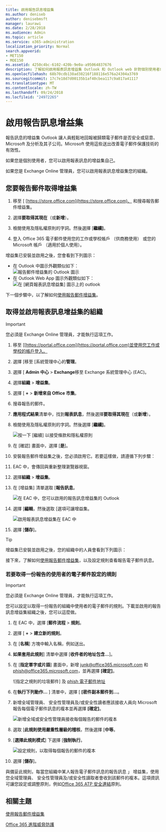 ```yaml
---
title: 啟用報告訊息增益集
ms.author: deniseb
author: denisebmsft
manager: laurawi
ms.date: 2/28/2018
ms.audience: Admin
ms.topic: article
ms.service: o365-administration
localization_priority: Normal
search.appverid:
- MET150
- MOE150
ms.assetid: 4250c4bc-6102-420b-9e0a-a95064837676
description: 了解如何啟用報表訊息增益集 Outlook 和 Outlook web 針對個別使用者或整個組織。
ms.openlocfilehash: 68b70cdb138ad38216f188116e576a24304a3769
ms.sourcegitcommit: 17c7e18d7d00135b1af40cbea117c9a817a41117
ms.translationtype: MT
ms.contentlocale: zh-TW
ms.lasthandoff: 09/24/2018
ms.locfileid: "24972265"
---
```

# <a name="enable-the-report-message-add-in"></a>啟用報告訊息增益集

報告訊息的增益集 Outlook 讓人員輕鬆地回報被歸類電子郵件是否安全或惡意、 Microsoft 及分析及其子公司。Microsoft 使用這些送出改善電子郵件保護技術的有效性。
  
如果您是個別使用者，您可以啟用報表訊息的增益集自己。 
  
如果您是 Exchange Online 管理員，您可以啟用報表訊息增益集您的組織。
    
## <a name="get-the-report-message-add-in-for-yourself"></a>您要報告郵件取得增益集

1. 移至 [ [https://store.office.com](https://store.office.com)、 和搜尋報告郵件增益集。
    
2. 選擇**要取得其現在**（或**新增**）。 
    
3. 檢閱使用及隱私權原則的字詞。然後選擇 [**繼續]**。 
    
4. 登入 Office 365 電子郵件使用您的工作或學校帳戶 （供商務使用） 或您的 Microsoft 帳戶 （適用於個人使用）。
    
增益集已安裝並啟用之後，您會看到下列圖示： 

- 在 Outlook 中圖示外觀類似如下： <br/> ![報告郵件增益集的 Outlook 圖示](media/OutlookReportMessageIcon.png)<br/>
- 在 Outlook Web App 圖示外觀類似如下：<br/>![在 [網頁報表訊息增益集] 圖示上的 outlook](media/d9326d0b-1769-4bc2-ae58-51f0ebc69a17.png)<br/>

  
下一個步驟中，以了解如何[使用報告郵件增益集](https://support.office.com/article/b5caa9f1-cdf3-4443-af8c-ff724ea719d2)。
  
## <a name="get-and-enable-the-report-message-add-in-for-your-organization"></a>取得並啟用報表訊息增益集的組織

> [!IMPORTANT]
> 您必須是 Exchange Online 管理員，才能執行這項工作。
  
1. 移至 [[https://portal.office.com](https://portal.office.com)並使用您工作或學校的帳戶登入。 
    
2. 選擇 [移至 [系統管理中心的**管理**。 
    
3. 選擇 [ **Admin 中心** \> **Exchange**移至 Exchange 系統管理中心 (EAC)。 
    
4. 選擇**組織** \> **增益集**。 
    
5. 選擇 [ **+** \> **新增來自 Office 市集**。 
    
6. 搜尋報告的郵件。
    
7. **應用程式結果**清單中，找到**報表訊息**，然後選擇**要取得其現在**（或**新增**）。 
    
8. 檢閱使用及隱私權原則的字詞。然後選擇 [**繼續]**。 
    
    ![按一下 [繼續] 以接受條款和隱私權原則](media/3c813cd6-1601-4791-97dc-f8edbbd3fb6b.png)
  
9. 在 [確認] 畫面中，選擇 [**是**]。 
    
10. 安裝報告郵件增益集之後，您必須啟用它。若要這樣做，請遵循下列步驟：
    
1. EAC 中，會傳回與重新整理瀏覽器視窗。
    
2. 選擇**組織** \> **增益集**。 
    
3. 在 [增益集] 清單選取 [**報告訊息**。 
    
    ![在 EAC 中，您可以啟用的報告訊息增益集的 Outlook](media/b496743c-55fa-4cdb-aa06-0b2a7aec6dab.png)
  
4. 選擇 [**編輯**，然後選取 [選項可讓增益集。 
    
    ![啟用報表訊息增益集在 EAC 中](media/578b1b66-3620-4a8a-9819-1c9cc6836f37.png)
  
5. 選擇 [**儲存**]。 
    
> [!TIP]
> 增益集已安裝並啟用之後，您的組織中的人員會看到下列圖示： 
  
接下來，了解如何[使用報告郵件增益集](https://support.office.com/article/b5caa9f1-cdf3-4443-af8c-ff724ea719d2)，以及設定規則查看報告電子郵件訊息。
  
### <a name="set-up-a-rule-to-get-a-copy-of-email-messages-reported-by-your-users"></a>若要取得一份報告的使用者的電子郵件設定的規則

> [!IMPORTANT]
> 您必須是 Exchange Online 管理員，才能執行這項工作。
  
您可以設定以取得一份報告的組織中使用者的電子郵件的規則。下載並啟用的報告訊息增益集組織之後，您可以這麼做。
  
1. 在 EAC 中，選擇 [**郵件流程** \> **規則**。 
    
2. 選擇 [ **+** \> **建立新的規則**。 
    
3. 在 [**名稱**] 方塊中輸入名稱，例如送出。
    
4. **如果套用此規則**] 清單中選擇 [**收件者的地址包含...**]。 
    
5. 在 [**指定單字或片語**] 畫面中，新增 junk@office365.microsoft.com 和 phish@office365.microsoft.com，並再選擇 **[確定]**。 
    
    ![指定之規則的垃圾郵件] 及 [phish 電子郵件地址](media/018c1833-f336-4333-a45c-f2e8b75cd698.png)
  
6. 在**執行下列動作...** ] 清單中，選擇 [ **[密件副本郵件到...**。 
    
7. 新增全域管理員、 安全性管理員及/或安全性讀者應該接收人員向 Microsoft 報告每個電子郵件訊息的複本並再選擇 **[確定]**。 
    
    ![新增全域或安全性管理員接收每個報告的郵件的複本](media/a91ab9d1-66f2-4a2e-9dc1-f9f81a2298ad.png)
  
8. 選取 [**此規則使用嚴重性層級的稽核**，然後選擇 [**中等**。 
    
9. [**選擇此規則模式**] 下選擇 [**強制執行**。 
    
    ![設定規則，以取得每個報告的郵件的複本](media/f1cd95ce-e40d-4a8a-8f48-893469eba691.png)
  
10. 選擇 [**儲存**]。 
    
與備妥此規則，每當您組織中某人報告電子郵件訊息的報告訊息 」 增益集，使用您全域管理員、 安全性管理員及/或安全性讀取者會收到該郵件的複本。這項資訊可讓您設定或調整原則，例如[Office 365 ATP 安全連結](atp-safe-links.md)原則。 
  
## <a name="related-topics"></a>相關主題

[使用報告郵件增益集](https://support.office.com/article/b5caa9f1-cdf3-4443-af8c-ff724ea719d2)
  
[Office 365 進階威脅防護](office-365-atp.md)
  

